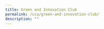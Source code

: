 ```yaml
---
title: Green and Innovation Club
permalink: /cca/green-and-innovation-club/
description: ""
---
```

